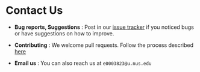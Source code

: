 # Contact Us

* **Bug reports, Suggestions** : Post in our [issue tracker](https://github.com/CS2103JAN2017-W09-B3/main/issues)
  if you noticed bugs or have suggestions on how to improve.

* **Contributing** : We welcome pull requests. Follow the process described [here](https://github.com/oss-generic/process)

* **Email us** : You can also reach us at `e0003823@u.nus.edu`
